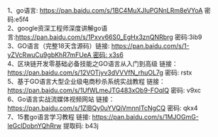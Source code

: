 1、go语言: https://pan.baidu.com/s/1BC4MuXJIuPGNnLRm8eVYoA 密码:e5f4  
2、google资深工程师深度讲解go语言:https://pan.baidu.com/s/1Pxvv66S0_EgHx3znQNRbrg 密码:3ib9  
3、GO语言（完整18天含源码）链接: https://pan.baidu.com/s/1-yZVcRwuCu9gbKhR7mFUeA 密码: x3s6  
4、区块链开发零基础必备技能之GO语言从入门到高级 链接：https://pan.baidu.com/s/12VOTjyv3dVVVfN_rhuOL7g 密码: rstx  
5、基于GO语言大型企业级电商秒杀系统实战教程 链接：https://pan.baidu.com/s/1UfWLmeJTG483xOb9-FOqlQ 密码: v9xc  
6、Go语言实战流媒体视频网站 链接：https://pan.baidu.com/s/1ZlBQy0uYVQjVmnnlTcNgCQ 密码: qkx4  
7、15套go语言学习教程 链接: https://pan.baidu.com/s/1MJOGmG-leGclDobnYQhRrw 提取码: b43j  

